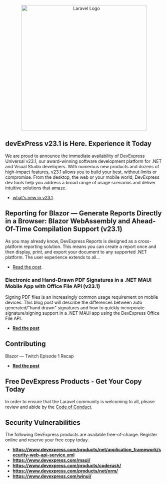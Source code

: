 <p align="center"><a href="https://www.devexpress.com/" target="_blank"><img src="https://visualstudio.microsoft.com/wp-content/uploads/2019/03/Devexpress-2.png" width="400" alt="Laravel Logo"></a></p>

## devExPress v23.1 is Here. Experience it Today

We are proud to announce the immediate availability of DevExpress Universal v23.1, our award-winning software development platform for .NET and Visual Studio developers. With numerous new products and dozens of high-impact features, v23.1 allows you to build your best, without limits or compromise. From the desktop, the web or your mobile world, DevExpress dev tools help you address a broad range of usage scenarios and deliver intuitive solutions that amaze.

- [what's new in v23.1](https://www.devexpress.com/subscriptions/new-2023-1.xml).

## Reporting for Blazor — Generate Reports Directly in a Browser: Blazor WebAssembly and Ahead-Of-Time Compilation Support (v23.1)

As you may already know, DevExpress Reports is designed as a cross-platform reporting solution. This means you can create a report once and then display, print, and export your document to any supported .NET platform. The user experience extends to all…

- [Read the post](https://www.devexpress.com/subscriptions/new-2023-1.xml).

### Electronic and Hand-Drawn PDF Signatures in a .NET MAUI Mobile App with Office File API (v23.1)

Signing PDF files is an increasingly common usage requirement on mobile devices. This blog post will describe the differences between auto generated/"hand drawn" signatures and how to quickly incorporate signature/signing support in a .NET MAUI app using the DevExpress Office File API.

- **[Red the post](https://community.devexpress.com/blogs/mobile/archive/2023/09/27/electronic-and-hand-drawn-pdf-signatures-in-a-net-maui-mobile-app-with-office-file-api.aspx)**

## Contributing

Blazor — Twitch Episode 1 Recap

- **[Red the post](https://community.devexpress.com/blogs/aspnet/archive/2023/09/25/twitch-episode-1-recap.aspx)**
  
##  Free DevExpress Products - Get Your Copy Today

In order to ensure that the Laravel community is welcoming to all, please review and abide by the [Code of Conduct](https://laravel.com/docs/contributions#code-of-conduct).

## Security Vulnerabilities

The following DevExpress products are available free-of-charge. Register online and reserve your free copy today.

- **https://www.devexpress.com/products/net/application_framework/security-web-api-service.xml**
- **https://www.devexpress.com/maui/**
- **https://www.devexpress.com/products/coderush/**
- **https://www.devexpress.com/products/net/orm/**
- **https://www.devexpress.com/winui/**
